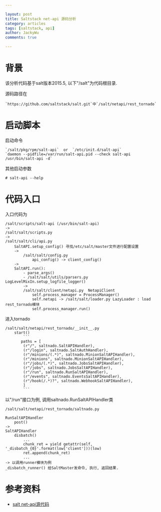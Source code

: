 ```yaml
---

layout: post   
title: Saltstack net-api 源码分析   
category: articles  
tags: [saltstack, api]  
author: JackyWu  
comments: true  

---
```


# 背景

该分析代码基于salt版本2015.5, 以下"/salt"为代码根目录.

源码路径在

    `https://github.com/saltstack/salt.git`中`/salt/netapi/rest_tornado`

# 启动脚本

启动命令

    `/salt/pkg/rpm/salt-api`  or  `/etc/init.d/salt-api`
    `daemon --pidfile=/var/run/salt-api.pid --check salt-api /usr/bin/salt-api -d`

其他启动参数

    # salt-api --help

# 代码入口

入口代码为

    /salt/scripts/salt-api (/usr/bin/salt-api)
    ->
    /salt/salt/scripts.py
    -> 
    /salt/salt/cli/api.py
        SaltAPI.setup_config() 寻找/etc/salt/master文件进行配置设置
        ->
            /salt/salt/config.py
                api_config() -> client_config()
        ->
        SaltAPI.run():
            - parse_args()
            - /salt/salt/utils/parsers.py LogLevelMixIn.setup_logfile_logger()
            ->
            /salt/salt/client/netapi.py  NetapiClient
                self.process_manager = ProcessManager()
                self.netapi -> /salt/salt/loader.py LazyLoader : load rest_tornado模块
                self.process_manager.run()
进入tornado

    /salt/salt/netapi/rest_tornado/__init__.py
        start()
            ```
           paths = [
            (r"/", saltnado.SaltAPIHandler),
            (r"/login", saltnado.SaltAuthHandler),
            (r"/minions/(.*)", saltnado.MinionSaltAPIHandler),
            (r"/minions", saltnado.MinionSaltAPIHandler),
            (r"/jobs/(.*)", saltnado.JobsSaltAPIHandler),
            (r"/jobs", saltnado.JobsSaltAPIHandler),
            (r"/run", saltnado.RunSaltAPIHandler),
            (r"/events", saltnado.EventsSaltAPIHandler),
            (r"/hook(/.*)?", saltnado.WebhookSaltAPIHandler),
            ] 
            ```

以"/run"接口为例, 调用saltnado.RunSaltAPIHandler类

    /salt/salt/netapi/rest_tornado/saltnado.py

    RunSaltAPIHandler
        post()
    -> 
    SaltAPIHandler
        disbatch()
            ...
            chunk_ret = yield getattr(self, '_disbatch_{0}'.format(low['client']))(low)
            ret.append(chunk_ret)
            ...
    -> 以调用runner模块为例
    _disbatch_runner() 给SaltMaster发命令, 执行, 返回结果.


# 参考资料

- [salt net-api源代码](https://github.com/saltstack/salt.git)
